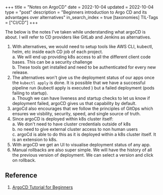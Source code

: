 +++
title = "Notes on ArgoCD"
date = 2022-10-04
updated = 2022-10-04
type = "post"
description = "Beginners introduction to Argo CD and its advantages over alternatives"
in_search_index = true
[taxonomies]
TIL-Tags = ["CI/CD"]
+++

The below is the notes I've taken while understanding what argoCD is about. I will refer to CD providers like GitLab and Jenkins as alternatives.

1. With alternatives, we would need to setup tools like AWS CLI, kubectl, helm, etc inside each CD job of each project.  
a. We will end up providing k8s access to all the different client code bases. This can be a security challenge  
b. These tools get installed and need to be authenticated for every new release.
2. The alternatives won't give us the deployment status of our apps once the `kubectl apply` is done. It is possible that we have a successful pipeline run (kubectl apply is executed ) but a failed deployment (pods failing to startup).  
a. Though we can have liveness and startup checks to let us know if deployment failed, argoCD gives us that capability by default.
3. argoCd also encourages that we follow the principles of GitOps which ensures we visbility, security, speed, and single source of truth.
4. Since argoCD is deployed within k8s cluster itself:  
a. We don't need to have cluster credentials outside of k8s  
b. no need to give external cluster access to non human users  
c. argoCd is able to do this as it is deployed within a k8s cluster itself. It is an extension to k8s.
5. With argoCD we get an UI to visualise deployment status of any app.
6. Manual rollbacks are also super simple. We will have the history of all the previous version of deployment. We can select a version and click on rollback.

## Reference
1. [ArgoCD Tutorial for Beginners](https://www.youtube.com/watch?v=MeU5_k9ssrs)